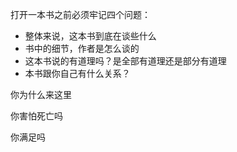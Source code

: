 打开一本书之前必须牢记四个问题：
- 整体来说，这本书到底在谈些什么
- 书中的细节，作者是怎么谈的
- 这本书说的有道理吗？是全部有道理还是部分有道理
- 本书跟你自己有什么关系？



你为什么来这里

你害怕死亡吗

你满足吗

